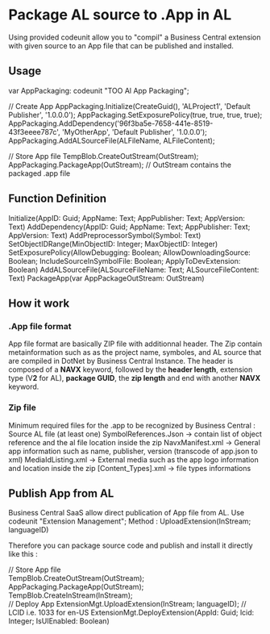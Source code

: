 # Package AL source to .App in AL

Using provided codeunit allow you to "compil" a Business Central extension with given source to an App file that can be published and installed.

## Usage

var
AppPackaging: codeunit "TOO Al App Packaging";

// Create App
AppPackaging.Initialize(CreateGuid(), 'ALProject1', 'Default Publisher', '1.0.0.0');
AppPackaging.SetExposurePolicy(true, true, true, true);
AppPackaging.AddDependency('96f3ba5e-7658-441e-8519-43f3eeee787c', 'MyOtherApp', 'Default Publisher', '1.0.0.0');
AppPackaging.AddALSourceFile(ALFileName, ALFileContent);

// Store App file
TempBlob.CreateOutStream(OutStream);
AppPackaging.PackageApp(OutStream);
// OutStream contains the packaged .app file

## Function Definition

Initialize(AppID: Guid; AppName: Text; AppPublisher: Text; AppVersion: Text)
AddDependency(AppID: Guid; AppName: Text; AppPublisher: Text; AppVersion: Text)
AddPreprocessorSymbol(Symbol: Text)
SetObjectIDRange(MinObjectID: Integer; MaxObjectID: Integer)
SetExposurePolicy(AllowDebugging: Boolean; AllowDownloadingSource: Boolean; IncludeSourceInSymbolFile: Boolean; ApplyToDevExtension: Boolean)
AddALSourceFile(ALSourceFileName: Text; ALSourceFileContent: Text)
PackageApp(var  AppPackageOutStream: OutStream)

## How it work



### .App file format

App file format are basically ZIP file with additionnal header.
The Zip contain metainformation such as as the project name, symboles, and AL source that are compiled in DotNet by Business Central Instance.
The header is composed of a **NAVX** keyword, followed by the **header length**, extension type (V**2** for AL), **package GUID**, the **zip length** and end with another **NAVX** keyword.

### Zip file

Minimum required files for the .app to be recognized by Business Central :
Source AL file (at least one)
SymbolReferences.Json -> contain list of object reference and the al file location inside the zip
NavxManifest.xml -> General app information such as name, publisher, version (transcode of app.json to xml)
MediaIdListing.xml -> External media such as the app logo information and location inside the zip
[Content_Types].xml -> file types informations

## Publish App from AL

Business Central SaaS allow direct publication of App file from AL. 
Use codeunit  "Extension Management";
Method : UploadExtension(InStream; languageID)

Therefore you can package source code and publish and install it directly like this :

// Store App file  
TempBlob.CreateOutStream(OutStream);  
AppPackaging.PackageApp(OutStream);
TempBlob.CreateInStream(InStream);  
// Deploy App 
ExtensionMgt.UploadExtension(InStream; languageID); // LCID i.e. 1033 for en-US
ExtensionMgt.DeployExtension(AppId: Guid; lcid: Integer; IsUIEnabled: Boolean)


